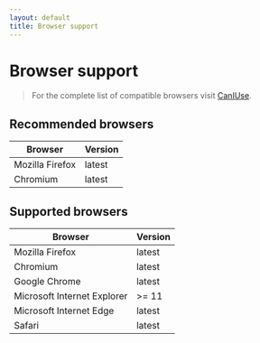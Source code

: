 ```yaml
---
layout: default
title: Browser support
---
```


# Browser support

> For the complete list of compatible browsers visit [CanIUse](http://caniuse.com/#feat=mutationobserver).

## Recommended browsers

| Browser                  | Version |
| ------------------------ | ------- |
| Mozilla Firefox          | latest  | [download](https://www.mozilla.org/)
| Chromium                 | latest  | [download](https://download-chromium.appspot.com)


## Supported browsers

| Browser                      | Version 
| ---------------------------- | ------- 
| Mozilla Firefox              | latest  
| Chromium                     | latest
| Google Chrome                | latest
| Microsoft Internet Explorer  | >= 11  
| Microsoft Internet Edge      | latest
| Safari                       | latest
